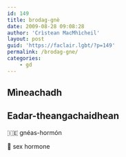 ```yaml
---
id: 149
title: brodag-gnè
date: 2009-08-28 09:08:28
author: 'Crìstean MacMhìcheil'
layout: post
guid: 'https://faclair.lgbt/?p=149'
permalink: /brodag-gne/
categories:
    - gd
---
```


## Mìneachadh

## Eadar-theangachaidhean

&#x1f1ee;&#x1f1ea; gnéas-hormón

&#x1f3f4;&#xe0067;&#xe0062;&#xe0065;&#xe006e;&#xe0067;&#xe007f; sex hormone
